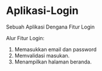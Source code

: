 # Aplikasi-Login
Sebuah Aplikasi Dengana Fitur Login

Alur Fitur Login:
1. Memasukkan email dan password
2. Memvalidasi masukan.
3. Menampilkan halaman beranda.
